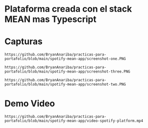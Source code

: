 # Plataforma creada con el stack MEAN mas Typescript


# Capturas
    https://github.com/BryanAnariba/practicas-para-portafolio/blob/main/spotify-mean-app/screenshot-one.PNG

    https://github.com/BryanAnariba/practicas-para-portafolio/blob/main/spotify-mean-app/screenshot-three.PNG

    https://github.com/BryanAnariba/practicas-para-portafolio/blob/main/spotify-mean-app/screenshot-two.PNG

# Demo Video 
    https://github.com/BryanAnariba/practicas-para-portafolio/blob/main/spotify-mean-app/video-spotify-platform.mp4